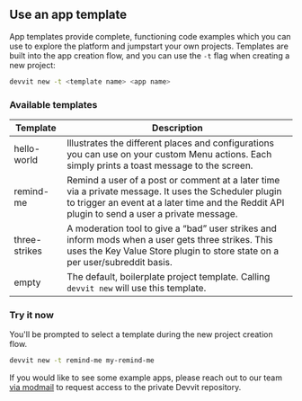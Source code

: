 ## Use an app template

App templates provide complete, functioning code examples which you can use to explore the platform and jumpstart your own projects. Templates are built into the app creation flow, and you can use the `-t` flag when creating a new project:

```bash
devvit new -t <template name> <app name>
```

### Available templates

| Template      | Description                                                                                                                                                                                            |
| ------------- | ------------------------------------------------------------------------------------------------------------------------------------------------------------------------------------------------------ |
| hello-world   | Illustrates the different places and configurations you can use on your custom Menu actions. Each simply prints a toast message to the screen.                                                         |
| remind-me     | Remind a user of a post or comment at a later time via a private message. It uses the Scheduler plugin to trigger an event at a later time and the Reddit API plugin to send a user a private message. |
| three-strikes | A moderation tool to give a “bad” user strikes and inform mods when a user gets three strikes. This uses the Key Value Store plugin to store state on a per user/subreddit basis.                      |
| empty         | The default, boilerplate project template. Calling `devvit new` will use this template.                                                                                                                |

### Try it now

You'll be prompted to select a template during the new project creation flow.

```bash
devvit new -t remind-me my-remind-me
```

If you would like to see some example apps, please reach out to our team [via modmail](https://www.reddit.com/message/compose/?to=%2Fr%2FDevvit) to request access to the private Devvit repository.
